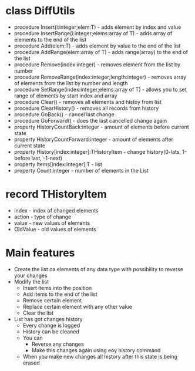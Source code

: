 # class DiffUtils

- procedure Insert(i:integer;elem:T) - adds element by index and value
- procedure InsertRange(i:integer;elems:array of T) - adds array of elements to the end of the list
- procedure Add(elem:T) - adds element by value to the end of the list
- procedure AddRange(elem:array of T) - adds range(array) to the end of the list
- procedure Remove(index:integer) - removes element from the list by number
- procedure RemoveRange(index:integer;length:integer) - removes array of elements from the list by number and length
- procedure SetRange(index:integer;elems:array of T) - allows you to set range of elements by start index and array
- procedure Clear() - removes all elements and histoy from list
- procedure ClearHistory() - removes all records from history
- procedure GoBack() - cancel last change
- procedure GoForward() - does the last cancelled change again
- property HistoryCountBack:integer - amount of elements before current state
- property HistoryCountForward:integer - amount of elements after current state
- property History[index:integer]:THistoryItem - change history(0-lats, 1-before last, -1-next)
- property Items[index:integer]:T - list
- property Count:integer - number of elements in the List

# record THistoryItem

- index - index of changed elements
- action - type of change
- value - new values of elements
- OldValue - old values of elements

# Main features

* Create the list oа elements of any data type with possibility to reverse your changes
* Modify the list
  + Insert items into the position
  + Add items to the end of the list
  + Remove certain element
  + Replace certain element with any other value
  + Clear the list
* List has got changes history
  + Every change is logged
  + History can be cleaned
  + You can
    * Reverse any changes
    * Make this changes again using еоу history command
  + When you make new changes all history after this state is being erased
